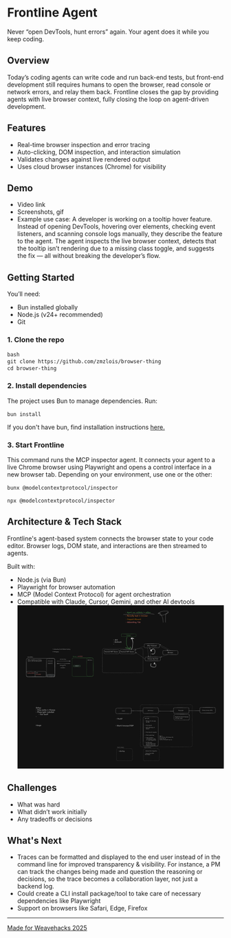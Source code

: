 # Frontline Agent
Never “open DevTools, hunt errors” again. Your agent does it while you keep coding.

## Overview
Today’s coding agents can write code and run back-end tests, but front-end development still requires humans to open the browser, read console or network errors, and relay them back. Frontline closes the gap by providing agents with live browser context, fully closing the loop on agent-driven development.

## Features
* Real-time browser inspection and error tracing
* Auto-clicking, DOM inspection, and interaction simulation
* Validates changes against live rendered output
* Uses cloud browser instances (Chrome) for visibility

## Demo
* Video link
* Screenshots, gif 
* Example use case: A developer is working on a tooltip hover feature. Instead of opening DevTools, hovering over elements, checking event listeners, and scanning console logs manually, they describe the feature to the agent. The agent inspects the live browser context, detects that the tooltip isn’t rendering due to a missing class toggle, and suggests the fix — all without breaking the developer’s flow.

## Getting Started
You’ll need:
* Bun installed globally
* Node.js (v24+ recommended)
* Git
### 1. Clone the repo
```
bash
git clone https://github.com/zmzlois/browser-thing
cd browser-thing
```
### 2. Install dependencies 
The project uses Bun to manage dependencies. Run:  
```
bun install
```  
  
If you don't have bun, find installation instructions [here.](https://bun.sh/docs/installation)

### 3. Start Frontline
This command runs the MCP inspector agent. It connects your agent to a live Chrome browser using Playwright and opens a control interface in a new browser tab. Depending on your environment, use one or the other:  
```
bunx @modelcontextprotocol/inspector
```   
```
npx @modelcontextprotocol/inspector
```  
  
## Architecture & Tech Stack
Frontline's agent-based system connects the browser state to your code editor. Browser logs, DOM state, and interactions are then streamed to agents. 

Built with:
* Node.js (via Bun)
* Playwright for browser automation
* MCP (Model Context Protocol) for agent orchestration
* Compatible with Claude, Cursor, Gemini, and other AI devtools
![System diagram](https://github.com/zmzlois/browser-thing/raw/main/diagram.png)

## Challenges
* What was hard
* What didn’t work initially
* Any tradeoffs or decisions

## What's Next
* Traces can be formatted and displayed to the end user instead of in the command line for improved transparency & visibility. For instance, a PM can track the changes being made and question the reasoning or decisions, so the trace becomes a collaboration layer, not just a backend log.
* Could create a CLI install package/tool to take care of necessary dependencies like Playwright
* Support on browsers like Safari, Edge, Firefox


---
[Made for Weavehacks 2025](https://devpost.com/software/frontline-agent)
